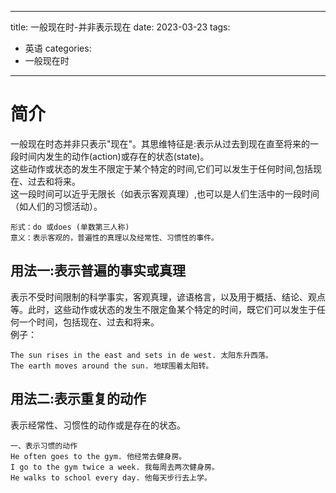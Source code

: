 <!--
 * @Author: 林琼宇【300939】
 * @Date: 2023-03-23 10:20:35
 * @LastEditors: 林琼宇【300939】
 * @LastEditTime: 2023-03-23 11:18:51
 * @FilePath: \vue3e:\lqy\blog\blog\docs\views\英语\一般现在时.md
 * @Description: 
 * 
 * Copyright (c) 2023 by ${git_name_email}, All Rights Reserved. 
-->
---
title: 一般现在时-并非表示现在
date: 2023-03-23
tags:
 - 英语
categories: 
 - 一般现在时
---
# 简介
一般现在时态并非只表示"现在"。其思维特征是:表示从过去到现在直至将来的一段时间内发生的动作(action)或存在的状态(state)。   
    这些动作或状态的发生不限定于某个特定的时间,它们可以发生于任何时间,包括现在、过去和将来。  
    这一段时间可以近乎无限长（如表示客观真理）,也可以是人们生活中的一段时间（如人们的习惯活动）。 

    形式：do 或does (单数第三人称)  
    意义：表示客观的，普遍性的真理以及经常性、习惯性的事件。  

## 用法一:表示普遍的事实或真理

表示不受时间限制的科学事实，客观真理，谚语格言，以及用于概括、结论、观点等。此时，这些动作或状态的发生不限定鱼某个特定的时间，既它们可以发生于任何一个时间，包括现在、过去和将来。  
例子：

    The sun rises in the east and sets in de west. 太阳东升西落。
    The earth moves around the sun. 地球围着太阳转。
## 用法二:表示重复的动作
表示经常性、习惯性的动作或是存在的状态。

    一、表示习惯的动作
    He often goes to the gym. 他经常去健身房。
    I go to the gym twice a week. 我每周去两次健身房。
    He walks to school every day. 他每天步行去上学。


    
